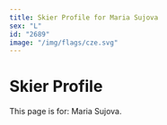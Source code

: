 ```yaml
---
title: Skier Profile for Maria Sujova
sex: "L"
id: "2689"
image: "/img/flags/cze.svg" 
---
```


# Skier Profile

This page is for: Maria Sujova.
    